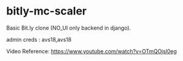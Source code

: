 # bitly-mc-scaler

Basic Bit.ly clone (NO_UI only backend in django).

admin creds : avs18,avs18

Video Reference: https://www.youtube.com/watch?v=OTmQOjsl0eg
